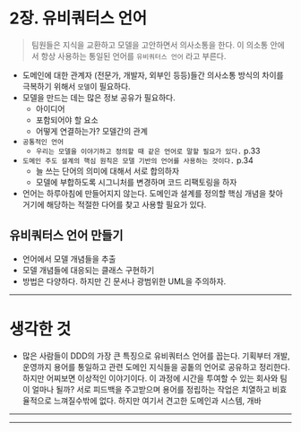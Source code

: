 # 2장. 유비쿼터스 언어
> 팀원들은 지식을 교환하고 모델을 고안하면서 의사소통을 한다. 이  의소통 안에서 항상 사용하는 통일된 언어를 `유비쿼터스 언어` 라고 부른다.


- 도메인에 대한 관계자 (전문가, 개발자, 외부인 등등)들간 의사소통 방식의 차이를 극복하기 위해서 `모델`이 필요하다.
- 모델을 만드는 데는 많은 정보 공유가 필요하다.
	- 아이디어
	- 포함되어야 할 요소
	- 어떻게 연결하는가? 모델간의 관계
- `공통적인 언어`
	- `우리는 모델을 이야기하고 정의할 때 같은 언어로 말할 필요가 있다.` p.33
- `도메인 주도 설계의 핵심 원칙은 모델 기반의 언어를 사용하는 것이다.` p.34
	- 늘 쓰는 단어의 의미에 대해서 서로 합의하자
	- 모델에 부합하도록 시그니처를 변경하며 코드 리팩토링을 하자
- 언어는 하루아침에 만들어지지 않는다. 도메인과 설계를 정의할 핵심 개념을 찾아 거기에 해당하는 적절한 다어를 찾고 사용할 필요가 있다.

## 유비쿼터스 언어 만들기
- 언어에서 모델 개념들을 추출
- 모델 개념들에 대응되는 클래스 구현하기
- 방법은 다양하다. 하지만 긴 문서나 광범위한 UML을 주의하자.

---
# 생각한 것
- 많은 사람들이 DDD의 가장 큰 특징으로 유비쿼터스 언어를 꼽는다. 기획부터 개발, 운영까지 용어를 통일하고 관련 도메인 지식들을 공톹의 언어로 공유하고 정리한다. 하지만 어찌보면 이상적인 이야기이다. 이 과정에 시간을 투여할 수 있는 회사와 팀이 얼마나 될까? 서로 피드백을 주고받으며 용어를 정립하는 작업은 치열하고 비효율적으로 느껴질수밖에 없다. 하지만 여기서 견고한 도메인과 시스템, 개바


---

---
